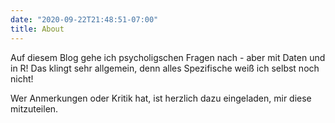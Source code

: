 ```yaml
---
date: "2020-09-22T21:48:51-07:00"
title: About
---
```


Auf diesem Blog gehe ich psycholigschen Fragen nach - aber mit Daten und in R! Das klingt sehr allgemein, denn alles Spezifische weiß ich selbst noch nicht! 

Wer Anmerkungen oder Kritik hat, ist herzlich dazu eingeladen, mir diese mitzuteilen.